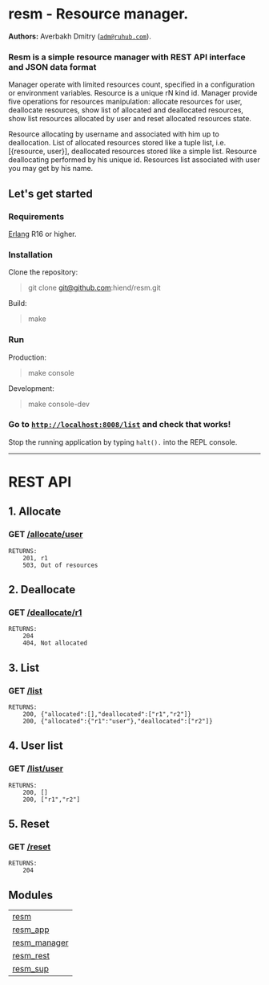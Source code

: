 

# resm - Resource manager. #

__Authors:__ Averbakh Dmitry ([`adm@ruhub.com`](mailto:adm@ruhub.com)).


### Resm is a simple resource manager with REST API interface and JSON data format

Manager operate with limited resources count, specified in a configuration or environment variables. Resource is a unique rN kind id. Manager provide five operations for resources manipulation: allocate resources for user, deallocate resources, show list of allocated and deallocated resources, show list resources allocated by user and reset allocated resources state.

Resource allocating by username and associated with him up to deallocation. List of allocated resources stored like a tuple list, i.e. [{resource, user}], deallocated resources stored like a simple list. Resource deallocating performed by his unique id. Resources list associated with user you may get by his name.

## Let's get started

### Requirements

[Erlang](http://erlang.org) R16 or higher.

### Installation

Clone the repository:

> git clone git@github.com:hiend/resm.git

Build:

> make

### Run

Production:

> make console

Development:

> make console-dev

### Go to [`http://localhost:8008/list`](http://localhost:8008/list) and check that works!
Stop the running application by typing `halt().` into the REPL console.

----------

# REST API
## 1. Allocate
### GET [/allocate/user](http://localhost:8008/allocate/user)
```curl
RETURNS:
    201, r1
    503, Out of resources
```
## 2. Deallocate
### GET [/deallocate/r1](http://localhost:8008/deallocate/r1)
```curl
RETURNS:
    204
    404, Not allocated
```
## 3. List
### GET [/list](http://localhost:8008/list)
```curl
RETURNS:
    200, {"allocated":[],"deallocated":["r1","r2"]}
    200, {"allocated":{"r1":"user"},"deallocated":["r2"]}
```
## 4. User list
### GET [/list/user](http://localhost:8008/list/user)
```curl
RETURNS:
    200, []
    200, ["r1","r2"]
```
## 5. Reset
### GET [/reset](http://localhost:8008/reset)
```curl
RETURNS:
    204
```

## Modules ##


<table width="100%" border="0" summary="list of modules">
<tr><td><a href="resm.md" class="module">resm</a></td></tr>
<tr><td><a href="resm_app.md" class="module">resm_app</a></td></tr>
<tr><td><a href="resm_manager.md" class="module">resm_manager</a></td></tr>
<tr><td><a href="resm_rest.md" class="module">resm_rest</a></td></tr>
<tr><td><a href="resm_sup.md" class="module">resm_sup</a></td></tr></table>

